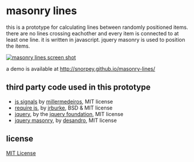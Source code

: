 masonry lines
===

this is a prototype for calculating lines between randomly positioned items. there are no lines crossing eachother and every item is connected to at least one line. it is written in javascript. jquery masonry is used to position the items.

[![masonry lines screen shot](http://o7.no/162WN8n)](http://snorpey.github.io/masonry-lines)

a demo is available at http://snorpey.github.io/masonry-lines/

third party code used in this prototype
---
* [js signals](http://millermedeiros.github.io/js-signals/) by [millermedeiros](https://github.com/millermedeiros), MIT license
* [require js](http://requirejs.org/), by [jrburke](jrburke), BSD & MIT license
* [jquery](http://jquery.com), by the [jquery foundation](https://jquery.org/team/), MIT license
* [jquery masonry](http://masonry.desandro.com/index.html), by [desandro](https://github.com/desandro/), MIT license

license
---
[MIT License](http://www.opensource.org/licenses/mit-license.php)